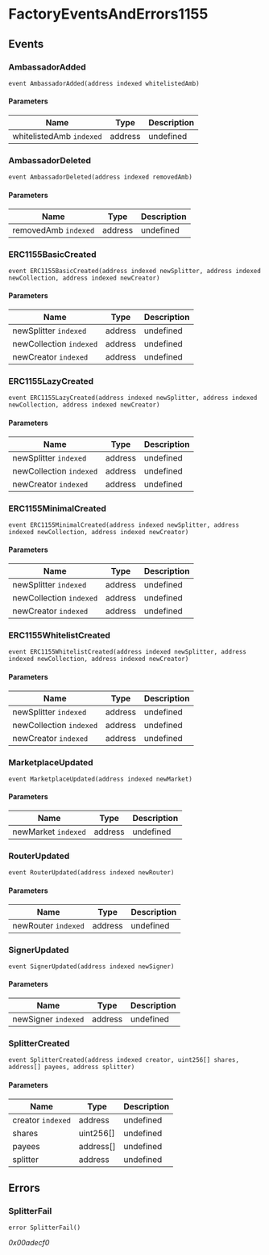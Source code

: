 # FactoryEventsAndErrors1155










## Events

### AmbassadorAdded

```solidity
event AmbassadorAdded(address indexed whitelistedAmb)
```





#### Parameters

| Name | Type | Description |
|---|---|---|
| whitelistedAmb `indexed` | address | undefined |

### AmbassadorDeleted

```solidity
event AmbassadorDeleted(address indexed removedAmb)
```





#### Parameters

| Name | Type | Description |
|---|---|---|
| removedAmb `indexed` | address | undefined |

### ERC1155BasicCreated

```solidity
event ERC1155BasicCreated(address indexed newSplitter, address indexed newCollection, address indexed newCreator)
```





#### Parameters

| Name | Type | Description |
|---|---|---|
| newSplitter `indexed` | address | undefined |
| newCollection `indexed` | address | undefined |
| newCreator `indexed` | address | undefined |

### ERC1155LazyCreated

```solidity
event ERC1155LazyCreated(address indexed newSplitter, address indexed newCollection, address indexed newCreator)
```





#### Parameters

| Name | Type | Description |
|---|---|---|
| newSplitter `indexed` | address | undefined |
| newCollection `indexed` | address | undefined |
| newCreator `indexed` | address | undefined |

### ERC1155MinimalCreated

```solidity
event ERC1155MinimalCreated(address indexed newSplitter, address indexed newCollection, address indexed newCreator)
```





#### Parameters

| Name | Type | Description |
|---|---|---|
| newSplitter `indexed` | address | undefined |
| newCollection `indexed` | address | undefined |
| newCreator `indexed` | address | undefined |

### ERC1155WhitelistCreated

```solidity
event ERC1155WhitelistCreated(address indexed newSplitter, address indexed newCollection, address indexed newCreator)
```





#### Parameters

| Name | Type | Description |
|---|---|---|
| newSplitter `indexed` | address | undefined |
| newCollection `indexed` | address | undefined |
| newCreator `indexed` | address | undefined |

### MarketplaceUpdated

```solidity
event MarketplaceUpdated(address indexed newMarket)
```





#### Parameters

| Name | Type | Description |
|---|---|---|
| newMarket `indexed` | address | undefined |

### RouterUpdated

```solidity
event RouterUpdated(address indexed newRouter)
```





#### Parameters

| Name | Type | Description |
|---|---|---|
| newRouter `indexed` | address | undefined |

### SignerUpdated

```solidity
event SignerUpdated(address indexed newSigner)
```





#### Parameters

| Name | Type | Description |
|---|---|---|
| newSigner `indexed` | address | undefined |

### SplitterCreated

```solidity
event SplitterCreated(address indexed creator, uint256[] shares, address[] payees, address splitter)
```





#### Parameters

| Name | Type | Description |
|---|---|---|
| creator `indexed` | address | undefined |
| shares  | uint256[] | undefined |
| payees  | address[] | undefined |
| splitter  | address | undefined |



## Errors

### SplitterFail

```solidity
error SplitterFail()
```



*0x00adecf0*



